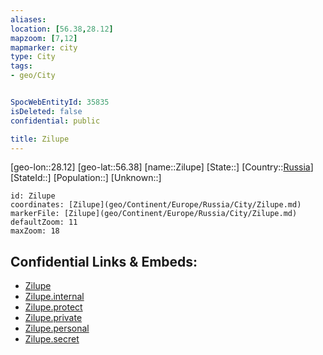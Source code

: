 ```yaml
---
aliases: 
location: [56.38,28.12]
mapzoom: [7,12] 
mapmarker: city 
type: City
tags:
- geo/City


SpocWebEntityId: 35835
isDeleted: false
confidential: public

title: Zilupe
---
```

[geo-lon::28.12]
[geo-lat::56.38]
[name::Zilupe]
[State::]
[Country::[Russia](geo/Continent/Europe/Russia.md)]
[StateId::]
[Population::]
[Unknown::]


```leaflet
id: Zilupe
coordinates: [Zilupe](geo/Continent/Europe/Russia/City/Zilupe.md)
markerFile: [Zilupe](geo/Continent/Europe/Russia/City/Zilupe.md)
defaultZoom: 11 
maxZoom: 18
```


## Confidential Links & Embeds: 
- [Zilupe](../../../../../../_public/geo/Continent/Europe/Russia/City/Zilupe.md) 
- [Zilupe.internal](../../../../../../_internal/geo/Continent/Europe/Russia/City/Zilupe.internal.md) 
- [Zilupe.protect](../../../../../../_protect/geo/Continent/Europe/Russia/City/Zilupe.protect.md) 
- [Zilupe.private](../../../../../../_private/geo/Continent/Europe/Russia/City/Zilupe.private.md) 
- [Zilupe.personal](../../../../../../_personal/geo/Continent/Europe/Russia/City/Zilupe.personal.md) 
- [Zilupe.secret](../../../../../../_secret/geo/Continent/Europe/Russia/City/Zilupe.secret.md) 
